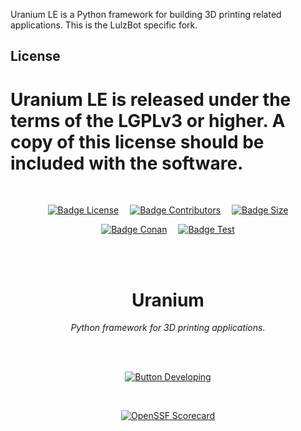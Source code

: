 
Uranium LE is a Python framework for building 3D printing related applications. This is the LulzBot specific fork.

License
------------
Uranium LE is released under the terms of the LGPLv3 or higher. A copy of this license should be included with the software.
=======

<br>

<div align = center>

[![Badge License]][License]   
[![Badge Contributors]][Contributors]   
[![Badge Size]][#]

[![Badge Conan]][Conan]   
[![Badge Test]][Test]

<br>
<br>

# Uranium

*Python framework for 3D printing applications.*

<br>
<br>

[![Button Developing]][Developing]

<br>

[![OpenSSF Scorecard](https://api.securityscorecards.dev/projects/github.com/Ultimaker/Uranium/badge)](https://api.securityscorecards.dev/projects/github.com/Ultimaker/Uranium)

<br>

<!----------------------------------------------------------------------------->

[Contributors]: https://github.com/Ultimaker/Uranium/graphs/contributors
[Plugins]: https://github.com/Ultimaker/Uranium/wiki/Plugins
[Conan]: https://github.com/Ultimaker/Uranium/actions/workflows/conan-package.yml
[Test]: https://github.com/Ultimaker/Uranium/actions/workflows/unit-test.yml

[Developing]: https://github.com/Ultimaker/Uranium/wiki/Building-And-Developing
[License]: LICENSE
[#]: #


<!---------------------------------[ Badges ]---------------------------------->

[Badge Contributors]: https://img.shields.io/github/contributors/ultimaker/Uranium?style=for-the-badge&logoColor=white&labelColor=db5e8a&color=ab4a6c&logo=GitHub
[Badge License]: https://img.shields.io/badge/License-LGPL3-336887.svg?style=for-the-badge&labelColor=458cb5&logoColor=white&logo=GNU
[Badge Conan]: https://img.shields.io/github/workflow/status/Ultimaker/Uranium/conan-package?style=for-the-badge&logoColor=white&labelColor=6185aa&color=4c6987&logo=Conan&label=Conan%20Package
[Badge Test]: https://img.shields.io/github/workflow/status/Ultimaker/Uranium/unit-test?style=for-the-badge&logoColor=white&labelColor=715a97&color=584674&logo=Codacy&label=Unit%20Test
[Badge Size]: https://img.shields.io/github/repo-size/ultimaker/Uranium?style=for-the-badge&logoColor=white&labelColor=629944&color=446a30&logo=GoogleAnalytics


<!---------------------------------[ Buttons ]--------------------------------->

[Button Developing]: https://img.shields.io/badge/Developing-715a97?style=for-the-badge&logoColor=white&logo=VisualStudioCode
